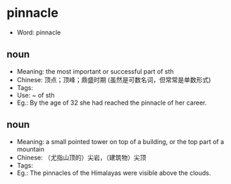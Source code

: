 # pinnacle

- Word: pinnacle

## noun

- Meaning: the most important or successful part of sth
- Chinese: 顶点；顶峰；鼎盛时期 (虽然是可数名词，但常常是单数形式)
- Tags: 
- Use: ~ of sth
- Eg.: By the age of 32 she had reached the pinnacle of her career.

## noun

- Meaning: a small pointed tower on top of a building, or the top part of a mountain
- Chinese: （尤指山顶的）尖岩，（建筑物）尖顶
- Tags: 
- Eg.: The pinnacles of the Himalayas were visible above the clouds.

